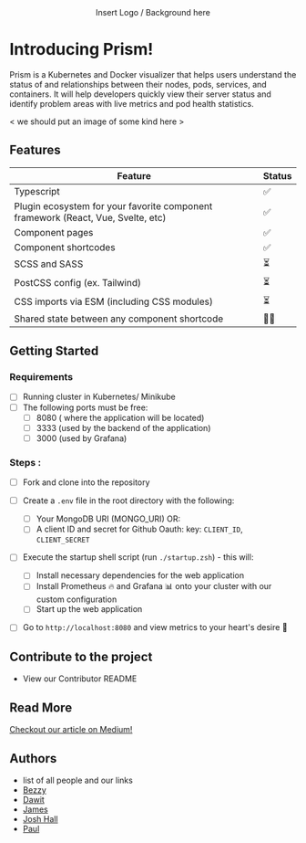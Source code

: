 <div align='center'> Insert Logo / Background here<img width="autopx" src=''/>


</div>



# Introducing Prism!

Prism is a Kubernetes and Docker visualizer that helps users understand the status of and relationships between their nodes, pods, services, and containers. It will help developers quickly view their server status and identify problem areas with live metrics and pod health statistics.

< we should put an image of some kind here >

## Features

| Feature                                                                               | Status    |
|---------------------------------------------------------------------------------------|-----------|
| Typescript                                                                            | ✅        |
| Plugin ecosystem for your favorite component framework (React, Vue, Svelte, etc)      | ✅        |
| Component pages                                                                       | ✅        |
| Component shortcodes                                                                  | ✅        |
| SCSS and SASS                                                                         | ⏳        |
| PostCSS config (ex. Tailwind)                                                         | ⏳        |
| CSS imports via ESM (including CSS modules)                                           | ⏳        |
| Shared state between any component shortcode                                          | 🙏🏻        |

## Getting Started
### Requirements

- [ ] Running cluster in Kubernetes/ Minikube
- [ ] The following ports must be free: 
  - [ ] 8080  ( where the application will be located)
  - [ ] 3333  (used by the backend of the application)
  - [ ] 3000 (used by Grafana)
### Steps : 
- [ ] Fork and clone into the repository
- [ ] Create a `.env` file in the root directory with the following:
  - [ ] Your MongoDB URI (MONGO_URI) OR: 
  - [ ] A client ID and secret for Github Oauth: key: `CLIENT_ID`, `CLIENT_SECRET`
- [ ] Execute the startup shell script (run `./startup.zsh`) - this will:
  - [ ] Install necessary dependencies for the web application  
  - [ ] Install Prometheus 🔥 and Grafana 📊 onto your cluster with our custom configuration
  - [ ] Start up the web application 

- [ ] Go to `http://localhost:8080` and view metrics to your heart's desire 🤩


## Contribute to the project

- View our Contributor README

## Read More

[Checkout our article on Medium!](https://medium.com) 


## Authors

- list of all people and our links
- [Bezzy](https://github.com/joshuarhall) 
- [Dawit](https://github.com/joshuarhall) 
- [James](https://github.com/joshuarhall) 
- [Josh Hall](https://github.com/joshuarhall) 
- [Paul](https://github.com/joshuarhall) 


